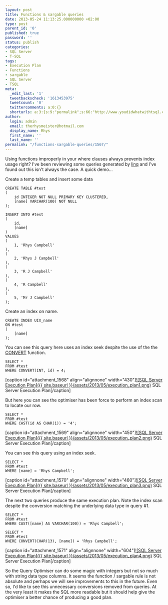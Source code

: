 ```yaml
---
layout: post
title: Functions & sargable queries
date: 2013-05-24 11:13:25.000000000 +02:00
type: post
parent_id: '0'
published: true
password: ''
status: publish
categories:
- SQL Server
- T-SQL
tags:
- Execution Plan
- Functions
- sargable
- SQL Server
- TSQL
meta:
  _edit_last: '1'
  tweetbackscheck: '1613453975'
  tweetcount: '0'
  twittercomments: a:0:{}
  shorturls: a:3:{s:9:"permalink";s:66:"http://www.youdidwhatwithtsql.com/functions-sargable-queries/1567/";s:7:"tinyurl";s:26:"http://tinyurl.com/q59e82w";s:4:"isgd";s:19:"http://is.gd/hCSUtz";}
author:
  login: admin
  email: therhysmeister@hotmail.com
  display_name: Rhys
  first_name: ''
  last_name: ''
permalink: "/functions-sargable-queries/1567/"
---
```

Using&nbsp;functions&nbsp;improperly in your where clauses always prevents index usage right? I've been reviewing some queries generated by [linq](http://msdn.microsoft.com/en-us/library/vstudio/bb397926.aspx "Language-Integrated Query")&nbsp;and I've found out this isn't always the case. A quick demo...

Create a temp tables and insert some data

```
CREATE TABLE #test
(
	id INTEGER NOT NULL PRIMARY KEY CLUSTERED,
	[name] VARCHAR(100) NOT NULL
);

INSERT INTO #test
(
	id,
	[name]
)
VALUES
(
	1, 'Rhys Campbell'
),
(
	2, 'Rhys J Campbell'
),
(
	3, 'R J Campbell'
),
(
	4, 'R Campbell'
),
(
	5, 'Mr J Campbell'
);
```

Create an index on name.

```
CREATE INDEX UIX_name
ON #test
(
	[name]
);
```

You can see this query here uses an index seek despite the use of the the [CONVERT](http://msdn.microsoft.com/en-us/library/ms187928(v=sql.100).aspx "TSQL CONVERT Function") function.

```
SELECT *
FROM #test
WHERE CONVERT(INT, id) = 4;
```

[caption id="attachment\_1568" align="alignnone" width="430"][![SQL Server Execution Plan]({{ site.baseurl }}/assets/2013/05/execution_plan1.png)](http://www.youdidwhatwithtsql.com/wp-content/uploads/2013/05/execution_plan1.png) SQL Server Execution Plan[/caption]

But here you can see the optimiser has been force to perform an index scan to locate our row.

```
SELECT *
FROM #test
WHERE CAST(id AS CHAR(1)) = '4';
```

[caption id="attachment\_1569" align="alignnone" width="450"][![SQL Server Execution Plan]({{ site.baseurl }}/assets/2013/05/execution_plan2.png)](http://www.youdidwhatwithtsql.com/wp-content/uploads/2013/05/execution_plan2.png) SQL Server Execution Plan[/caption]

You can see this query using an index seek.

```
SELECT *
FROM #test
WHERE [name] = 'Rhys Campbell';
```

[caption id="attachment\_1570" align="alignnone" width="460"][![SQL Server Execution Plan]({{ site.baseurl }}/assets/2013/05/execution_plan3.png)](http://www.youdidwhatwithtsql.com/wp-content/uploads/2013/05/execution_plan3.png) SQL Server Execution Plan[/caption]

The next two queries produce the same execution plan. Note the index scan despite the conversion matching the underlying data type in query #1.

```
SELECT *
FROM #test
WHERE CAST([name] AS VARCHAR(100)) = 'Rhys Campbell';

SELECT *
FROM #test
WHERE CONVERT(CHAR(13), [name]) = 'Rhys Campbell';
```

[caption id="attachment\_1571" align="alignnone" width="604"][![SQL Server Execution Plan]({{ site.baseurl }}/assets/2013/05/execution_plan4.png)](http://www.youdidwhatwithtsql.com/wp-content/uploads/2013/05/execution_plan4.png) SQL Server Execution Plan[/caption]

So the Query Optimiser can do some magic with integers but not so much with string data type columns. It seems the function / sargable rule is not absolute and perhaps we will see improvements to this in the future. Even so, I'd like to see this&nbsp;unnecessary&nbsp;conversions removed from queries. At the very least it makes the SQL more readable but it should help give the optimiser a better chance of producing a good plan.

